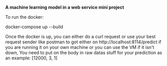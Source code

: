 **A machine learning model in a web service mini project**


To run the docker:

docker-compose up --build

Once the docker is up, you can either do a curl request or use your best request sender like postman to got either on http://localhost:8114/predict if you are running it on your own machine or you can use the VM if it isn't down,
You need to put on the body in raw datas stuff for your prediction as an example:
[12000, 3, 1]
